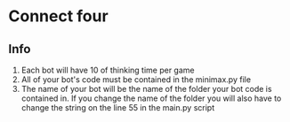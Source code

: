 # Connect four

## Info

1. Each bot will have 10 of thinking time per game
2. All of your bot's code must be contained in the minimax.py file
3. The name of your bot will be the name of the folder your bot code is contained in. If you change the name of the folder you will also have to change the string on the line 55 in the main.py script

